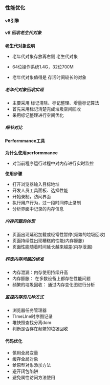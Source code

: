 ### 性能优化

#### v8引擎

##### v8 回收老生代对象

**老生代对象说明**

* 老年代对象存放再右侧 老生代对象

* 64位操作系统1.4G，32位700M

* 老年代对象值得是 存活时间较长的对象

##### 老年代对象回收实现

* 主要采用 标记清除、标记整理、增量标记算法
* 首先采用标记清楚完成垃圾空间回收
* 采用标记整理进行空间优化 

##### 细节对比

#### Performmance工具

**为什么使用performmance**

* 对当前程序运行过程中对内存进行实时监控

**使用步骤**

* 打开浏览器输入目标地址
* 开发人员工具面板、选择性能
* 开始录制，访问界面
* 执行用户行为，过一段时间停止录制
* 分析界面中记录的内存信息

##### 内存问题的体现

* 页面出现延迟加载或经常性暂停(频繁的垃圾回收)
* 页面持续性出现糟糕的性能(内存膨胀)
* 页面性能随着时间延长越来越差(内存泄漏)

##### 界定内存问题的标准

* 内存泄漏：内存使用持续升高
* 内存膨胀： 在多数设备上都存在性能问题
* 频繁的垃圾回收： 通过内存变化图进行分析

##### 监控内存的几种方式

* 浏览器任务管理器
* TImeLIne时序图记录
* 堆快照查找分离dom
* 判断是否存在频繁的垃圾回收

#### 代码优化

* 慎用全局变量
* 缓存全局对象
* 给原型对象添加方法
* 避开闭包陷阱
* 避免属性访问方法使用